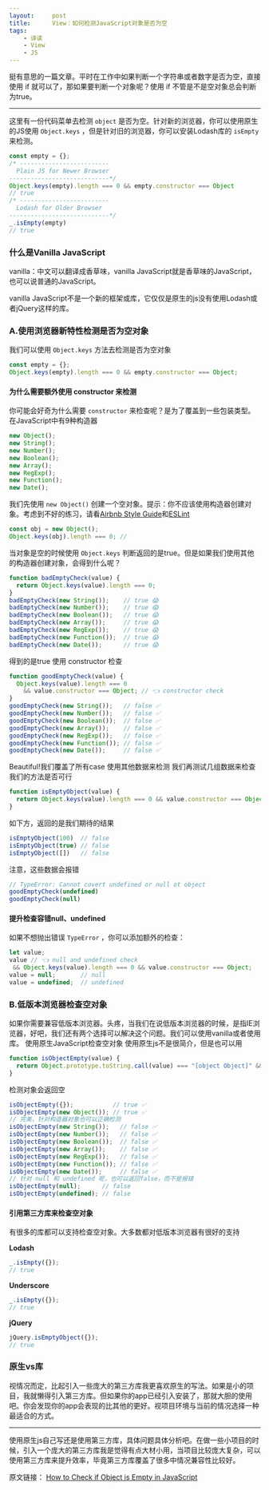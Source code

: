 ```yaml
---
layout:     post
title:      View：如何检测JavaScript对象是否为空
tags:
    - 译读
    - View
    - JS
---
```


挺有意思的一篇文章。平时在工作中如果判断一个字符串或者数字是否为空，直接使用 if 就可以了，那如果要判断一个对象呢？使用 if 不管是不是空对象总会判断为true。

---

这里有一份代码菜单去检测 `object` 是否为空。针对新的浏览器，你可以使用原生的JS使用 `Object.keys` ，但是针对旧的浏览器，你可以安装Lodash库的 `isEmpty` 来检测。

```js
const empty = {};
/* -------------------------
  Plain JS for Newer Browser
----------------------------*/
Object.keys(empty).length === 0 && empty.constructor === Object
// true
/* -------------------------
  Lodash for Older Browser
----------------------------*/
_.isEmpty(empty)
// true
```

### 什么是Vanilla JavaScript
vanilla：中文可以翻译成香草味，vanilla JavaScript就是香草味的JavaScript，也可以说普通的JavaScript。

vanilla JavaScript不是一个新的框架或库，它仅仅是原生的js没有使用Lodash或者jQuery这样的库。

### A.使用浏览器新特性检测是否为空对象

我们可以使用 `Object.keys` 方法去检测是否为空对象
```js
const empty = {};
Object.keys(empty).length === 0 && empty.constructor === Object;
```

#### 为什么需要额外使用 constructor 来检测

你可能会好奇为什么需要 `constructor` 来检查呢？是为了覆盖到一些包装类型。在JavaScript中有9种构造器

```js
new Object();
new String();
new Number();
new Boolean();
new Array();
new RegExp();
new Function();
new Date();
```

我们先使用 `new Object()` 创建一个空对象。提示：你不应该使用构造器创建对象。考虑到不好的练习，请看[Airbnb Style Guide](https://github.com/airbnb/javascript#objects--no-new)和[ESLint](https://eslint.org/docs/2.0.0/rules/no-new-wrappers)

```js
const obj = new Object();
Object.keys(obj).length === 0; // 
```

当对象是空的时候使用 `Object.keys` 判断返回的是true。但是如果我们使用其他的构造器创建对象，会得到什么呢？

```js
function badEmptyCheck(value) {
  return Object.keys(value).length === 0;
}
badEmptyCheck(new String());    // true 😱
badEmptyCheck(new Number());    // true 😱
badEmptyCheck(new Boolean());   // true 😱
badEmptyCheck(new Array());     // true 😱
badEmptyCheck(new RegExp());    // true 😱
badEmptyCheck(new Function());  // true 😱
badEmptyCheck(new Date());      // true 😱
```

得到的是true
使用 constructor 检查

```js
function goodEmptyCheck(value) {
  Object.keys(value).length === 0
    && value.constructor === Object; // 👈 constructor check
}
goodEmptyCheck(new String());   // false ✅
goodEmptyCheck(new Number());   // false ✅
goodEmptyCheck(new Boolean());  // false ✅
goodEmptyCheck(new Array());    // false ✅
goodEmptyCheck(new RegExp());   // false ✅
goodEmptyCheck(new Function()); // false ✅
goodEmptyCheck(new Date());     // false ✅
```

Beautiful!我们覆盖了所有case
使用其他数据来检测
我们再测试几组数据来检查我们的方法是否可行

```js
function isEmptyObject(value) {
  return Object.keys(value).length === 0 && value.constructor === Object;
}
```

如下方，返回的是我们期待的结果

```js
isEmptyObject(100)  // false
isEmptyObject(true) // false
isEmptyObject([])   // false
```

注意，这些数据会报错

```js
// TypeError: Cannot covert undefined or null ot object
goodEmptyCheck(undefined)
goodEmptyCheck(null)
```

#### 提升检查容错null、undefined

如果不想抛出错误 `TypeError` ，你可以添加额外的检查：

```js
let value;
value // 👈 null and undefined check
 && Object.keys(value).length === 0 && value.constructor === Object;
value = null;       // null
value = undefined;  // undefined
```

### B.低版本浏览器检查空对象
如果你需要兼容低版本浏览器。头疼，当我们在说低版本浏览器的时候，是指IE浏览器，好吧，我们还有两个选择可以解决这个问题。我们可以使用vanilla或者使用库。
使用原生JavaScript检查空对象
使用原生js不是很简介，但是也可以用

```js
function isObjectEmpty(value) {
  return Object.prototype.toString.call(value) === "[object Object]" && JSON.stringify(value) === "{}"
}
```

检测对象会返回空

```js
isObjectEmpty({});           // true ✅
isObjectEmpty(new Object()); // true ✅
// 完美，针对构造器对象也可以正确检测
isObjectEmpty(new String());   // false ✅
isObjectEmpty(new Number());   // false ✅
isObjectEmpty(new Boolean());  // false ✅
isObjectEmpty(new Array());    // false ✅
isObjectEmpty(new RegExp());   // false ✅
isObjectEmpty(new Function()); // false ✅
isObjectEmpty(new Date());     // false ✅
// 针对 null 和 undefined 呢，也可以返回false，而不是报错
isObjectEmpty(null);      // false
isObjectEmpty(undefined); // false
```

#### 引用第三方库来检查空对象
有很多的库都可以支持检查空对象。大多数都对低版本浏览器有很好的支持

**Lodash**

```js
_.isEmpty({});
// true
```

**Underscore**

```js
_.isEmpty({});
// true
```

**jQuery**

```js
jQuery.isEmptyObject({});
// true
```

### 原生vs库

视情况而定，比起引入一些庞大的第三方库我更喜欢原生的写法。如果是小的项目，我就懒得引入第三方库。但如果你的app已经引入安装了，那就大胆的使用吧。你会发现你的app会表现的比其他的更好。视项目环境与当前的情况选择一种最适合的方式。

---

使用原生js自己写还是使用第三方库，具体问题具体分析吧。在做一些小项目的时候，引入一个庞大的第三方库我是觉得有点大材小用，当项目比较庞大复杂，可以使用第三方库来提升效率，毕竟第三方库覆盖了很多中情况兼容性比较好。

原文链接：
[How to Check if Object is Empty in JavaScript](https://medium.com/@samanthaming/how-to-check-if-object-is-empty-in-javascript-aeab2674eeb1)